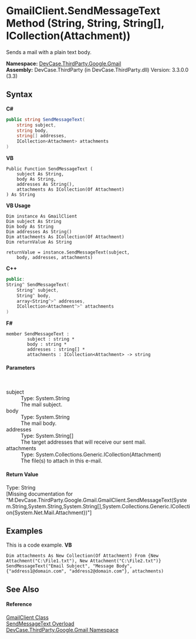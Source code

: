 # GmailClient.SendMessageText Method (String, String, String[], ICollection(Attachment))
 

Sends a mail with a plain text body.

**Namespace:**&nbsp;<a href="N_DevCase_ThirdParty_Google_Gmail">DevCase.ThirdParty.Google.Gmail</a><br />**Assembly:**&nbsp;DevCase.ThirdParty (in DevCase.ThirdParty.dll) Version: 3.3.0.0 (3.3)

## Syntax

**C#**<br />
``` C#
public string SendMessageText(
	string subject,
	string body,
	string[] addresses,
	ICollection<Attachment> attachments
)
```

**VB**<br />
``` VB
Public Function SendMessageText ( 
	subject As String,
	body As String,
	addresses As String(),
	attachments As ICollection(Of Attachment)
) As String
```

**VB Usage**<br />
``` VB Usage
Dim instance As GmailClient
Dim subject As String
Dim body As String
Dim addresses As String()
Dim attachments As ICollection(Of Attachment)
Dim returnValue As String

returnValue = instance.SendMessageText(subject, 
	body, addresses, attachments)
```

**C++**<br />
``` C++
public:
String^ SendMessageText(
	String^ subject, 
	String^ body, 
	array<String^>^ addresses, 
	ICollection<Attachment^>^ attachments
)
```

**F#**<br />
``` F#
member SendMessageText : 
        subject : string * 
        body : string * 
        addresses : string[] * 
        attachments : ICollection<Attachment> -> string 

```


#### Parameters
&nbsp;<dl><dt>subject</dt><dd>Type: System.String<br />The mail subject.</dd><dt>body</dt><dd>Type: System.String<br />The mail body.</dd><dt>addresses</dt><dd>Type: System.String[]<br />The target addresses that will receive our sent mail.</dd><dt>attachments</dt><dd>Type: System.Collections.Generic.ICollection(Attachment)<br />The file(s) to attach in this e-mail.</dd></dl>

#### Return Value
Type: String<br />\[Missing <returns> documentation for "M:DevCase.ThirdParty.Google.Gmail.GmailClient.SendMessageText(System.String,System.String,System.String[],System.Collections.Generic.ICollection{System.Net.Mail.Attachment})"\]

## Examples
This is a code example. 
**VB**<br />
``` VB
Dim attachments As New Collection(Of Attachment) From {New Attachment("C:\File1.txt"), New Attachment("C:\File2.txt")}
SendMessageText("Email Subject", "Message Body", {"address1@domain.com", "address2@domain.com"}, attachments)
```


## See Also


#### Reference
<a href="T_DevCase_ThirdParty_Google_Gmail_GmailClient">GmailClient Class</a><br /><a href="Overload_DevCase_ThirdParty_Google_Gmail_GmailClient_SendMessageText">SendMessageText Overload</a><br /><a href="N_DevCase_ThirdParty_Google_Gmail">DevCase.ThirdParty.Google.Gmail Namespace</a><br />